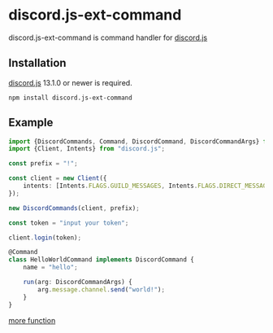 # discord.js-ext-command

discord.js-ext-command is command handler for [discord.js](https://github.com/discordjs/discord.js/)

## Installation

[discord.js](https://github.com/discordjs/discord.js/) 13.1.0 or newer is required.

```
npm install discord.js-ext-command
```

## Example

```typescript
import {DiscordCommands, Command, DiscordCommand, DiscordCommandArgs} from "DiscordCommand";
import {Client, Intents} from "discord.js";

const prefix = "!";

const client = new Client({
    intents: [Intents.FLAGS.GUILD_MESSAGES, Intents.FLAGS.DIRECT_MESSAGES]
});

new DiscordCommands(client, prefix);

const token = "input your token";

client.login(token);

@Command
class HelloWorldCommand implements DiscordCommand {
    name = "hello";

    run(arg: DiscordCommandArgs) {
        arg.message.channel.send("world!");
    }
}
```

[more function](https://github.com/asdf8965/discord.js-ext-command/blob/master/src/DiscordCommand.ts#L3)